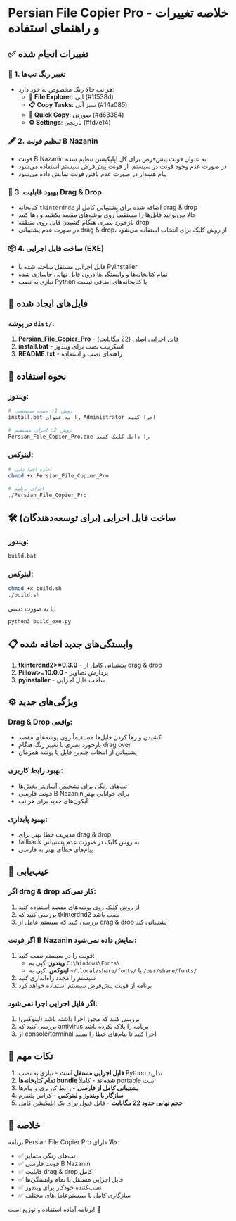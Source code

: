 # Persian File Copier Pro - خلاصه تغییرات و راهنمای استفاده

## ✅ تغییرات انجام شده

### 🎨 1. تغییر رنگ تب‌ها
- هر تب حالا رنگ مخصوص به خود دارد:
  - **📁 File Explorer**: آبی (#1f538d)
  - **📋 Copy Tasks**: سبز آبی (#14a085)  
  - **🎯 Quick Copy**: صورتی (#d63384)
  - **⚙️ Settings**: نارنجی (#fd7e14)

### 🖋️ 2. تنظیم فونت B Nazanin
- فونت B Nazanin به عنوان فونت پیش‌فرض برای کل اپلیکیشن تنظیم شده
- در صورت عدم وجود فونت در سیستم، از فونت پیش‌فرض سیستم استفاده می‌شود
- پیام هشدار در صورت عدم یافتن فونت نمایش داده می‌شود

### 🎯 3. بهبود قابلیت Drag & Drop
- کتابخانه `tkinterdnd2` اضافه شده برای پشتیبانی کامل از drag & drop
- حالا می‌توانید فایل‌ها را مستقیماً روی پوشه‌های مقصد بکشید و رها کنید
- بازخورد بصری هنگام کشیدن فایل روی منطقه drop
- در صورت عدم پشتیبانی drag & drop، از روش کلیک برای انتخاب استفاده می‌شود

### 📦 4. ساخت فایل اجرایی (EXE)
- فایل اجرایی مستقل ساخته شده با PyInstaller
- تمام کتابخانه‌ها و وابستگی‌ها درون فایل نهایی جاسازی شده
- نیازی به نصب Python یا کتابخانه‌های اضافی نیست

## 📁 فایل‌های ایجاد شده

### در پوشه `dist/`:
1. **Persian_File_Copier_Pro** - فایل اجرایی اصلی (22 مگابایت)
2. **install.bat** - اسکریپت نصب برای ویندوز
3. **README.txt** - راهنمای نصب و استفاده

## 🚀 نحوه استفاده

### ویندوز:
```bash
# روش 1: نصب سیستمی
install.bat را به عنوان Administrator اجرا کنید

# روش 2: اجرای مستقیم
Persian_File_Copier_Pro.exe را دابل کلیک کنید
```

### لینوکس:
```bash
# اجازه اجرا دادن
chmod +x Persian_File_Copier_Pro

# اجرای برنامه
./Persian_File_Copier_Pro
```

## 🛠️ ساخت فایل اجرایی (برای توسعه‌دهندگان)

### ویندوز:
```bash
build.bat
```

### لینوکس:
```bash
chmod +x build.sh
./build.sh
```

یا به صورت دستی:
```bash
python3 build_exe.py
```

## 📋 وابستگی‌های جدید اضافه شده

1. **tkinterdnd2>=0.3.0** - پشتیبانی کامل از drag & drop
2. **Pillow>=10.0.0** - پردازش تصاویر
3. **pyinstaller** - ساخت فایل اجرایی

## ⚙️ ویژگی‌های جدید

### Drag & Drop واقعی:
- کشیدن و رها کردن فایل‌ها مستقیماً روی پوشه‌های مقصد
- بازخورد بصری با تغییر رنگ هنگام drag over
- پشتیبانی از انتخاب چندین فایل یا پوشه همزمان

### بهبود رابط کاربری:
- تب‌های رنگی برای تشخیص آسان‌تر بخش‌ها
- فونت فارسی B Nazanin برای خوانایی بهتر
- آیکون‌های جدید برای هر تب

### بهبود پایداری:
- مدیریت خطا بهتر برای drag & drop
- fallback به روش کلیک در صورت عدم پشتیبانی
- پیام‌های خطای بهتر به فارسی

## 🔧 عیب‌یابی

### اگر drag & drop کار نمی‌کند:
1. از روش کلیک روی پوشه‌های مقصد استفاده کنید
2. بررسی کنید که tkinterdnd2 نصب باشد
3. بررسی کنید که سیستم عامل از drag & drop پشتیبانی کند

### اگر فونت B Nazanin نمایش داده نمی‌شود:
1. فونت را در سیستم نصب کنید:
   - **ویندوز**: کپی به `C:\Windows\Fonts\`
   - **لینوکس**: کپی به `~/.local/share/fonts/` یا `/usr/share/fonts/`
2. سیستم را مجدد راه‌اندازی کنید
3. برنامه از فونت پیش‌فرض سیستم استفاده خواهد کرد

### اگر فایل اجرایی اجرا نمی‌شود:
1. بررسی کنید که مجوز اجرا داشته باشد (لینوکس)
2. بررسی کنید که antivirus برنامه را بلاک نکرده باشد
3. از console/terminal اجرا کنید تا پیام‌های خطا را ببینید

## 📝 نکات مهم

1. **فایل اجرایی مستقل است** - نیازی به نصب Python ندارید
2. **تمام کتابخانه‌ها bundle شده‌اند** - کاملاً portable است  
3. **پشتیبانی کامل از فارسی** - رابط کاربری و پیام‌ها
4. **سازگار با ویندوز و لینوکس** - کراس پلتفرم
5. **حجم نهایی حدود 22 مگابایت** - قابل قبول برای یک اپلیکیشن کامل

## 🎉 خلاصه

برنامه Persian File Copier Pro حالا دارای:
- ✅ تب‌های رنگی متمایز
- ✅ فونت فارسی B Nazanin  
- ✅ قابلیت drag & drop کامل
- ✅ فایل اجرایی مستقل با تمام وابستگی‌ها
- ✅ نصب‌کننده خودکار برای ویندوز
- ✅ سازگاری کامل با سیستم‌عامل‌های مختلف

برنامه آماده استفاده و توزیع است! 🚀